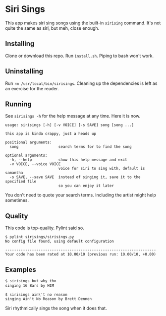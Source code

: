 # Siri Sings

This app makes siri sing songs using the built-in `sirising` command. It's not quite the same as siri,
but meh, close enough.

## Installing

Clone or download this repo. Run `install.sh`. Piping to bash won't work.

## Uninstalling

Run `rm /usr/local/bin/sirisings`. Cleaning up the dependencies is left as an exercise for the reader.

## Running

See `sirisings -h` for the help message at any time. Here it is now.

```
usage: sirisings [-h] [-v VOICE] [-s SAVE] song [song ...]

this app is kinda crappy, just a heads up

positional arguments:
  song                  search terms for to find the song

optional arguments:
  -h, --help            show this help message and exit
  -v VOICE, --voice VOICE
                        voice for siri to sing with, default is samantha
  -s SAVE, --save SAVE  instead of singing it, save it to the specified file
                        so you can enjoy it later
```

You don't need to quote your search terms. Including the artist might help sometimes.

## Quality

This code is top-quality. Pylint said so.

```
$ pylint sirisings/sirisings.py
No config file found, using default configuration

--------------------------------------------------------------------
Your code has been rated at 10.00/10 (previous run: 10.00/10, +0.00)
```

## Examples

```bash
$ sirisings but why tho
singing 16 Bars by HIM
```

```
$ sirisings ain\'t no reason
singing Ain't No Reason by Brett Dennen
```

Siri rhythmically sings the song when it does that.

